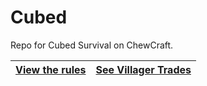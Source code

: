 # Cubed

Repo for Cubed Survival on ChewCraft.


[View the rules](https://github.com/ChewCraft/Cubed/blob/master/rules.md) | [See Villager Trades](https://github.com/ChewCraft/Cubed/blob/master/VillagerTrades.md)
---|----
